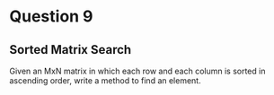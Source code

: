 # Question 9
## Sorted Matrix Search
Given an MxN matrix in which each row and each column is sorted in ascending order, write a method to find an element.
